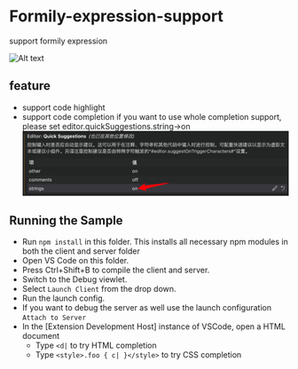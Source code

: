 # Formily-expression-support

support formily expression

![Alt text](./assets/preview_.gif)

## feature

- support code highlight
- support code completion
  if you want to use whole completion support, please set editor.quickSuggestions.string->on
  ![Alt text](./assets/image.png)

## Running the Sample

- Run `npm install` in this folder. This installs all necessary npm modules in both the client and server folder
- Open VS Code on this folder.
- Press Ctrl+Shift+B to compile the client and server.
- Switch to the Debug viewlet.
- Select `Launch Client` from the drop down.
- Run the launch config.
- If you want to debug the server as well use the launch configuration `Attach to Server`
- In the [Extension Development Host] instance of VSCode, open a HTML document
  - Type `<d|` to try HTML completion
  - Type `<style>.foo { c| }</style>` to try CSS completion
